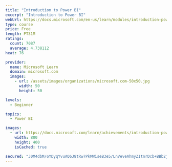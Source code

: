 ```yaml
---
title: "Introduction to Power BI"
excerpt: "Introduction to Power BI"
webUrl: https://docs.microsoft.com/en-us/learn/modules/introduction-power-bi/
type: course
price: Free
length: PT31M
ratings:
  count: 7087
  average: 4.738112
heat: 76

provider:
  name: Microsoft Learn
  domain: microsoft.com
  images:
    - url: /assets/images/organizations/microsoft.com-50x50.jpg
      width: 50
      height: 50

levels:
  - Beginner

topics:
  - Power BI

images:
  - url: https://docs.microsoft.com/learn/achievements/introduction-power-bi-social.png
    width: 800
    height: 400
    isCached: true

secured: "J0M4dbM/oYDyqYvuAQ6J8tRw7PkMWiseB3e5/LnVeveAhmyZItnrDcb+BBb2jKElbc+OaFOqmsu6mvmE31PNd9V0d7u4ftjYZ6Ein5aBGovSrkUVtiZ4I8HBl7fYKKEG8QcDZTLvCGuufCNxrQCHk/2M5G3r6Xlap7v631o/WUZW6lcPoEg/ArydIDuqqkncqRsZKbcOiIVlAgl17MJSNSxA7tiKLKeyNBttd8Dd1JsRh1C+x+BvE18lOJpRi8JbheurtNipO1IvjCbPRZB2pB0952SbMJarHWVKCodxfpj0QO2qJL8QvKl3pNn3QFO1wCd8BCyx/gQv4KPB1l0gXoceT4nWdG8wkrjOt8NFNv2xvK7lSavmBjShPrLgRbSC7SWwxR5LdxdIyfwKGhxO87o0RgvTXEV4qmmg/6A4Lj4=;oAZ4WL7u8GmyTLy2TWmMYQ=="
---
```


